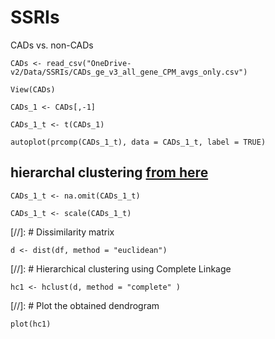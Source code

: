 # SSRIs
CADs vs. non-CADs

`CADs <- read_csv("OneDrive-v2/Data/SSRIs/CADs_ge_v3_all_gene_CPM_avgs_only.csv")`

`View(CADs)`

`CADs_1 <- CADs[,-1]`

`CADs_1_t <- t(CADs_1)`

`autoplot(prcomp(CADs_1_t), data = CADs_1_t, label = TRUE)`


## hierarchal clustering [from here](https://dataaspirant.com/2018/01/08/hierarchical-clustering-r/)

`CADs_1_t <- na.omit(CADs_1_t)`

`CADs_1_t <- scale(CADs_1_t)`

[//]: # Dissimilarity matrix

`d <- dist(df, method = "euclidean")`

[//]: # Hierarchical clustering using Complete Linkage

`hc1 <- hclust(d, method = "complete" )`

[//]: # Plot the obtained dendrogram

`plot(hc1)`
